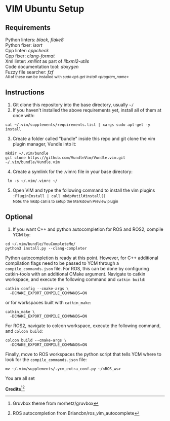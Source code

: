 # VIM Ubuntu Setup
## Requirements
Python linters: *black*, *flake8*<br />
Python fixer: *isort* <br />
Cpp linter: *cppcheck* <br />
Cpp fixer: *clang-format* <br />
Xml linter: *xmllint* as part of *libxml2-utils* <br />
Code documentation tool: *doxygen* <br />
Fuzzy file searcher: *fzf* <br />
<sub>All of these can be installed with *sudo apt-get install &lt;program_name&gt;* </sub>

## Instructions
1) Git clone this repository into the base directory, usually `~/`<br />
2) If you haven't installed the above requirements yet, install all of them at once with: <br />

```
cat ~/.vim/supplements/requirements.list | xargs sudo apt-get -y install

```
3) Create a folder called "bundle" inside this repo and git clone the vim plugin manager, Vundle into it: <br />

```
mkdir ~/.vim/bundle
git clone https://github.com/VundleVim/Vundle.vim.git ~/.vim/bundle/Vundle.vim
```
4) Create a symlink for the .vimrc file in your base directory:<br />

```
 ln -s ~/.vim/.vimrc ~/
```
5) Open VIM and type the following command to install the vim plugins `:PluginInstall | call mkdp#util#install()` <br />
<small>Note: the mkdp call is to setup the Markdown Preview plugin</small>

## Optional
1) If you want C++ and python autocompletion for ROS and ROS2, compile YCM by: <br />

```
cd ~/.vim/bundle/YouCompleteMe/
python3 install.py --clang-completer
```
Python autocompletion is ready at this point. However, for C++ additional compilation flags need to be passed to YCM through a `compile_commands.json` file. For ROS, this can be done by configuring catkin-tools  with an additional CMake argument. Navigate to catkin workspace, and execute the following command and `catkin build`: <br />

```
catkin config --cmake-args \
  -DCMAKE_EXPORT_COMPILE_COMMANDS=ON
```
or for workspaces built with `catkin_make`: <br />

```
catkin_make \
  -DCMAKE_EXPORT_COMPILE_COMMANDS=ON
```
For ROS2, navigate to colcon workspace, execute the following command, and `colcon build`:<br />

```
colcon build --cmake-args \
  -DCMAKE_EXPORT_COMPILE_COMMANDS=ON
```
Finally, move to ROS workspaces the python script that tells YCM where to look for the `compile_commands.json` file: <br />

```
mv ~/.vim/supplements/.ycm_extra_conf.py ~/<ROS_ws>
```
You are all set <br />

**Credits**[^1][^2]
[^1]: Gruvbox theme from morhetz/gruvbox
[^2]: ROS autocompletion from Briancbn/ros\_vim\_autocomplete
